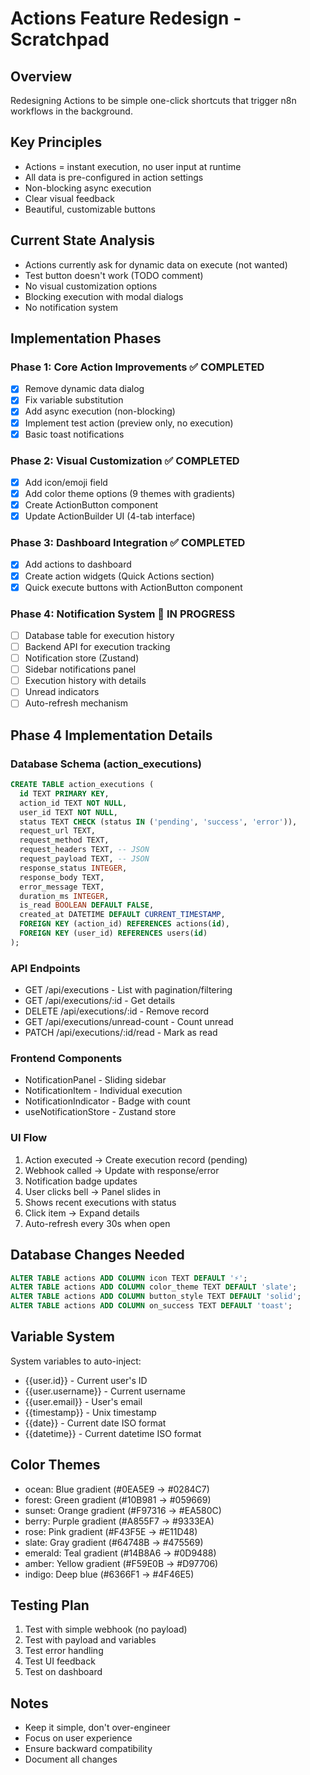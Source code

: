 # Actions Feature Redesign - Scratchpad

## Overview
Redesigning Actions to be simple one-click shortcuts that trigger n8n workflows in the background.

## Key Principles
- Actions = instant execution, no user input at runtime
- All data is pre-configured in action settings
- Non-blocking async execution
- Clear visual feedback
- Beautiful, customizable buttons

## Current State Analysis
- Actions currently ask for dynamic data on execute (not wanted)
- Test button doesn't work (TODO comment)
- No visual customization options
- Blocking execution with modal dialogs
- No notification system

## Implementation Phases

### Phase 1: Core Action Improvements ✅ COMPLETED
- [x] Remove dynamic data dialog
- [x] Fix variable substitution
- [x] Add async execution (non-blocking)
- [x] Implement test action (preview only, no execution)
- [x] Basic toast notifications

### Phase 2: Visual Customization ✅ COMPLETED
- [x] Add icon/emoji field
- [x] Add color theme options (9 themes with gradients)
- [x] Create ActionButton component
- [x] Update ActionBuilder UI (4-tab interface)

### Phase 3: Dashboard Integration ✅ COMPLETED
- [x] Add actions to dashboard
- [x] Create action widgets (Quick Actions section)
- [x] Quick execute buttons with ActionButton component

### Phase 4: Notification System 🚧 IN PROGRESS
- [ ] Database table for execution history
- [ ] Backend API for execution tracking
- [ ] Notification store (Zustand)
- [ ] Sidebar notifications panel
- [ ] Execution history with details
- [ ] Unread indicators
- [ ] Auto-refresh mechanism

## Phase 4 Implementation Details

### Database Schema (action_executions)
```sql
CREATE TABLE action_executions (
  id TEXT PRIMARY KEY,
  action_id TEXT NOT NULL,
  user_id TEXT NOT NULL,
  status TEXT CHECK (status IN ('pending', 'success', 'error')),
  request_url TEXT,
  request_method TEXT,
  request_headers TEXT, -- JSON
  request_payload TEXT, -- JSON
  response_status INTEGER,
  response_body TEXT,
  error_message TEXT,
  duration_ms INTEGER,
  is_read BOOLEAN DEFAULT FALSE,
  created_at DATETIME DEFAULT CURRENT_TIMESTAMP,
  FOREIGN KEY (action_id) REFERENCES actions(id),
  FOREIGN KEY (user_id) REFERENCES users(id)
);
```

### API Endpoints
- GET /api/executions - List with pagination/filtering
- GET /api/executions/:id - Get details
- DELETE /api/executions/:id - Remove record
- GET /api/executions/unread-count - Count unread
- PATCH /api/executions/:id/read - Mark as read

### Frontend Components
- NotificationPanel - Sliding sidebar
- NotificationItem - Individual execution
- NotificationIndicator - Badge with count
- useNotificationStore - Zustand store

### UI Flow
1. Action executed → Create execution record (pending)
2. Webhook called → Update with response/error
3. Notification badge updates
4. User clicks bell → Panel slides in
5. Shows recent executions with status
6. Click item → Expand details
7. Auto-refresh every 30s when open

## Database Changes Needed
```sql
ALTER TABLE actions ADD COLUMN icon TEXT DEFAULT '⚡';
ALTER TABLE actions ADD COLUMN color_theme TEXT DEFAULT 'slate';
ALTER TABLE actions ADD COLUMN button_style TEXT DEFAULT 'solid';
ALTER TABLE actions ADD COLUMN on_success TEXT DEFAULT 'toast';
```

## Variable System
System variables to auto-inject:
- {{user.id}} - Current user's ID
- {{user.username}} - Current username  
- {{user.email}} - User's email
- {{timestamp}} - Unix timestamp
- {{date}} - Current date ISO format
- {{datetime}} - Current datetime ISO format

## Color Themes
- ocean: Blue gradient (#0EA5E9 → #0284C7)
- forest: Green gradient (#10B981 → #059669)
- sunset: Orange gradient (#F97316 → #EA580C)
- berry: Purple gradient (#A855F7 → #9333EA)
- rose: Pink gradient (#F43F5E → #E11D48)
- slate: Gray gradient (#64748B → #475569)
- emerald: Teal gradient (#14B8A6 → #0D9488)
- amber: Yellow gradient (#F59E0B → #D97706)
- indigo: Deep blue (#6366F1 → #4F46E5)

## Testing Plan
1. Test with simple webhook (no payload)
2. Test with payload and variables
3. Test error handling
4. Test UI feedback
5. Test on dashboard

## Notes
- Keep it simple, don't over-engineer
- Focus on user experience
- Ensure backward compatibility
- Document all changes